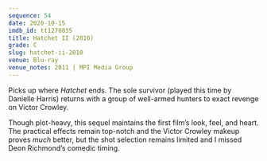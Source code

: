 ```yaml
---
sequence: 54
date: 2020-10-15
imdb_id: tt1270835
title: Hatchet II (2010)
grade: C
slug: hatchet-ii-2010
venue: Blu-ray
venue_notes: 2011 | MPI Media Group
---
```


Picks up where <span data-imdb-id="tt0422401">_Hatchet_</span> ends. The sole survivor (played this time by Danielle Harris) returns with a group of well-armed hunters to exact revenge on Victor Crowley.

Though plot-heavy, this sequel maintains the first film’s look, feel, and heart. The practical effects remain top-notch and the Victor Crowley makeup proves _much_ better, but the shot selection remains limited and I missed Deon Richmond’s comedic timing.
